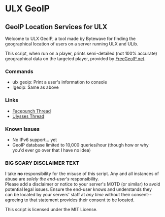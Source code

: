 ULX GeoIP
=========

GeoIP Location Services for ULX
-------------------------------

Welcome to ULX GeoIP, a tool made by Bytewave for finding the geographical location of users on a server running ULX and ULib.

This script, when run on a player, prints semi-detailed (not 100% accurate) geographical data on the targeted player, provided by [FreeGeoIP.net](http://freegeoip.net/).

### Commands

- ulx geoip: Print a user's information to console  
- !geoip: Same as above

### Links

- [Facepunch Thread](http://facepunch.com/showthread.php?t=1433362)  
- [Ulysses Thread](http://forums.ulyssesmod.net/index.php?topic=7704)

### Known Issues

- No IPv6 support... yet  
- GeoIP database limited to 10,000 queries/hour (though how or why you'd ever go over that I have no idea)

### BIG SCARY DISCLAIMER TEXT

I take **no** responsibility for the misuse of this script. Any and all instances of abuse are _solely the end-user's_ responsibility.  
Please add a disclaimer or notice to your server's MOTD (or similar) to avoid potential legal issues. Ensure the end-user knows and understands they can be located by your servers' staff at _any time_ without their consent-- agreeing to that statement provides their consent to be located.

This script is licensed under the MIT License.
